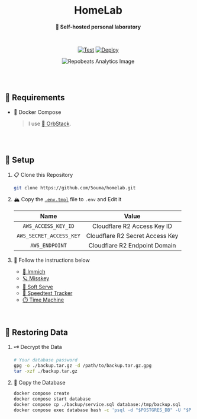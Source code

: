 <h1 align="center">HomeLab</h1>

<div align="center">

**🥼 Self-hosted personal laboratory**

<br />

[![Test](https://img.shields.io/github/actions/workflow/status/5ouma/homelab/test.yml?label=Test&style=flat-square)](https://github.com/5ouma/homelab/actions/workflows/test.yml)
[![Deploy](https://img.shields.io/github/actions/workflow/status/5ouma/homelab/deploy.yml?label=Deploy&style=flat-square)](https://github.com/5ouma/homelab/actions/workflows/deploy.yml)

![Repobeats Analytics Image](https://repobeats.axiom.co/api/embed/5c340ba9ec6944ad822c2f157e0f2ae96a8d16fc.svg)

</div>

<br /><br />

## 🔐 Requirements

- 🐳 Docker Compose

  > I use [🔮 OrbStack](https://orbstack.dev).

<br /><br />

## 🔧 Setup

1. 📋 Clone this Repository

   ```sh
   git clone https://github.com/5ouma/homelab.git
   ```

2. 🏔️ Copy the [`.env.tmpl`](./.env.tmpl) file to `.env` and Edit it

   |          Name           |              Value              |
   | :---------------------: | :-----------------------------: |
   |   `AWS_ACCESS_KEY_ID`   |   Cloudflare R2 Access Key ID   |
   | `AWS_SECRET_ACCESS_KEY` | Cloudflare R2 Secret Access Key |
   |     `AWS_ENDPOINT`      |  Cloudflare R2 Endpoint Domain  |

3. 📝 Follow the instructions below

   - [🌸 Immich](./immich)
   - [🪐 Misskey](./misskey)
   - [🍦 Soft Serve](./soft-serve)
   - [🐇 Speedtest Tracker](./speedtest-tracker)
   - [⏱️ Time Machine](./timemachine)

<br />

## 💾 Restoring Data

1. 🗝️ Decrypt the Data

   ```sh
   # Your database password
   gpg -o ./backup.tar.gz -d /path/to/backup.tar.gz.gpg
   tar -xzf ./backup.tar.gz
   ```

2. 🐘 Copy the Database

   ```sh
   docker compose create
   docker compose start database
   docker compose cp ./backup/service.sql database:/tmp/backup.sql
   docker compose exec database bash -c 'psql -d "$POSTGRES_DB" -U "$POSTGRES_USER" -f /tmp/backup.sql'
   ```
